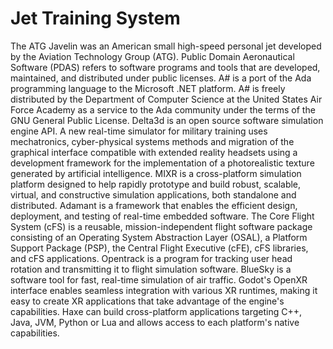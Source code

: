 # Jet Training System

The ATG Javelin was an American small high-speed personal jet developed by the Aviation Technology Group (ATG). Public Domain Aeronautical Software (PDAS) refers to software programs and tools that are developed, maintained, and distributed under public licenses. A# is a port of the Ada programming language to the Microsoft .NET platform. A# is freely distributed by the Department of Computer Science at the United States Air Force Academy as a service to the Ada community under the terms of the GNU General Public License. Delta3d is an open source software simulation engine API. A new real-time simulator for military training uses mechatronics, cyber-physical systems methods and migration of the graphical interface compatible with extended reality headsets using a development framework for the implementation of a photorealistic texture generated by artificial intelligence. MIXR is a cross-platform simulation platform designed to help rapidly prototype and build robust, scalable, virtual, and constructive simulation applications, both standalone and distributed. Adamant is a framework that enables the efficient design, deployment, and testing of real-time embedded software. The Core Flight System (cFS) is a reusable, mission-independent flight software package consisting of an Operating System Abstraction Layer (OSAL), a Platform Support Package (PSP), the Central Flight Executive (cFE), cFS libraries, and cFS applications. Opentrack is a program for tracking user head rotation and transmitting it to flight simulation software. BlueSky is a software tool for fast, real-time simulation of air traffic. Godot's OpenXR interface enables seamless integration with various XR runtimes, making it easy to create XR applications that take advantage of the engine's capabilities. Haxe can build cross-platform applications targeting C++, Java, JVM, Python or Lua and allows access to each platform's native capabilities.
